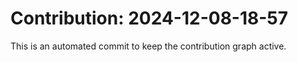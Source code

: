 # Contribution: 2024-12-08-18-57
This is an automated commit to keep the contribution graph active.
